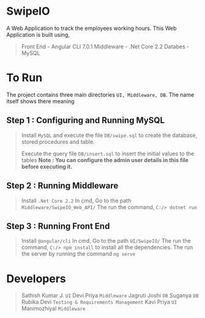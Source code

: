 # SwipeIO

A Web Application to track the employees working hours. This Web Application is built using,

> Front End - Angular CLI 7.0.1
> Middleware - .Net Core 2.2
> Databes - MySQL

# To Run

The project contains three main directories `UI, Middleware, DB`. The name itself shows there meaning

## Step 1 : Configuring and Running MySQL

> Install `MySQL` and execute the file `DB/swipe.sql` to create the database, stored procedures and table.
>
> Execute the query file `DB/insert.sql` to insert the initial values to the tables
> **Note : You can configure the admin user details in this file before executing it.**

## Step 2 : Running Middleware

> Install `.Net Core 2.2`
> In cmd, Go to the path `Middleware/SwipeIO_Web_API/`
> The run the command, `C:/> dotnet run`

## Step 3 : Running Front End

> Install `@angular/cli`
> In cmd, Go to the path `UI/SwipeIO/`
> The run the command, `C:/> npm install` to install all the dependencies.
> The run the server by running the command `ng serve`

# Developers

> Sathish Kumar J. `UI`
> Devi Priya `Middleware`
> Jagruti Joshi `DB`
> Suganya `DB`
> Rubika Devi `Testing & Requirements Management`
> Kavi Priya `UI`
> Manimozhiyal `Middleware`
